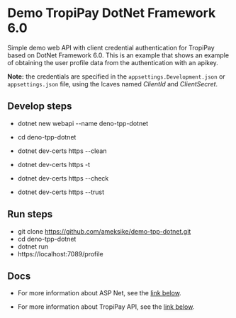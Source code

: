 # Demo TropiPay DotNet Framework 6.0
Simple demo web API with client credential authentication for TropiPay based on DotNet Framework 6.0. This is an example that shows an example of obtaining the user profile data from the authentication with an apikey.

**Note:** the credentials are specified in the ```appsettings.Development.json``` or ```appsettings.json``` file, using the lcaves named *ClientId* and *ClientSecret*.

## Develop steps 
- dotnet new webapi --name deno-tpp-dotnet
- cd deno-tpp-dotnet

- dotnet dev-certs https --clean
- dotnet dev-certs https -t
- dotnet dev-certs https --check
- dotnet dev-certs https --trust

## Run steps 
- git clone https://github.com/ameksike/demo-tpp-dotnet.git
- cd deno-tpp-dotnet
- dotnet run 
- https://localhost:7089/profile

## Docs
- For more information about ASP Net, see the [link below](https://docs.microsoft.com/en-us/aspnet/core/tutorials/first-web-api?view=aspnetcore-6.0&tabs=visual-studio-code).

- For more information about TropiPay API, see the [link below](https://tpp.stoplight.io/docs/tropipay-api-doc/ZG9jOjEwMDY4ODg3-getting-started).

